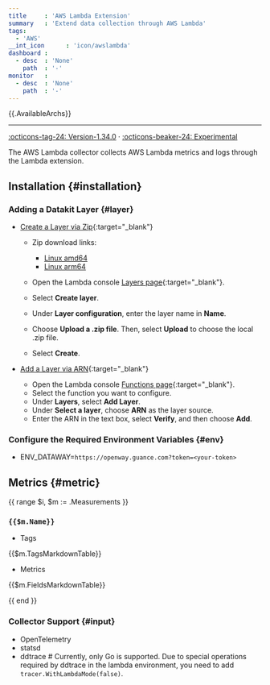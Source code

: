 ```yaml
---
title     : 'AWS Lambda Extension'
summary   : 'Extend data collection through AWS Lambda'
tags:
  - 'AWS'
__int_icon      : 'icon/awslambda'
dashboard :
  - desc  : 'None'
    path  : '-'
monitor   :
  - desc  : 'None'
    path  : '-'
---
```



{{.AvailableArchs}}

---

[:octicons-tag-24: Version-1.34.0](../datakit/changelog.md#cl-1.34.0) · [:octicons-beaker-24: Experimental](../datakit/index.md#experimental)

The AWS Lambda collector collects AWS Lambda metrics and logs through the Lambda extension.

## Installation {#installation}

### Adding a Datakit Layer {#layer}

- [Create a Layer via Zip](https://docs.aws.amazon.com/lambda/latest/dg/creating-deleting-layers.html#layers-create){:target="_blank"}

    - Zip download links:
        - [Linux amd64](https://static.guance.com/datakit/datakit_aws_extension-linux-amd64.zip)
        - [Linux arm64](https://static.guance.com/datakit/datakit_aws_extension-linux-arm64.zip)

    - Open the Lambda console [Layers page](https://console.aws.amazon.com/lambda/home#/layers){:target="_blank"}.
    - Select **Create layer**.
    - Under **Layer configuration**, enter the layer name in **Name**.
    - Choose **Upload a .zip file**. Then, select **Upload** to choose the local .zip file.
    - Select **Create**.

- [Add a Layer via ARN](https://docs.aws.amazon.com/lambda/latest/dg/adding-layers.html){:target="_blank"}

    - Open the Lambda console [Functions page](https://console.aws.amazon.com/lambda/home#/functions){:target="_blank"}.
    - Select the function you want to configure.
    - Under **Layers**, select **Add Layer**.
    - Under **Select a layer**, choose **ARN** as the layer source.
    - Enter the ARN in the text box, select **Verify**, and then choose **Add**.

### Configure the Required Environment Variables {#env}

- ENV_DATAWAY=`https://openway.guance.com?token=<your-token>`

## Metrics {#metric}

{{ range $i, $m := .Measurements }}

### `{{$m.Name}}`

- Tags

{{$m.TagsMarkdownTable}}

- Metrics

{{$m.FieldsMarkdownTable}}

{{ end }}

### Collector Support {#input}

- OpenTelemetry
- statsd
- ddtrace # Currently, only Go is supported. Due to special operations required by ddtrace in the lambda environment, you need to add `tracer.WithLambdaMode(false)`.
